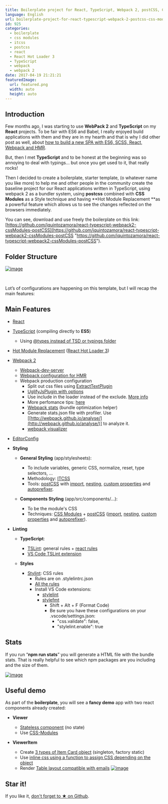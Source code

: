 ```yaml
---
title: Boilerplate project for React, TypeScript, Webpack 2, postCSS, CSS-Modules and HMR
language: English
url: boilerplate-project-for-react-typescript-webpack-2-postcss-css-modules-and-hmr
id: 925
categories:
  - boilerplate
  - css modules
  - itcss
  - postcss
  - react
  - React Hot Loader 3
  - TypeScript
  - webpack
  - webpack 2
date: 2017-04-19 21:21:21
featuredImage: 
  url: featured.png
  width: auto
  height: auto
---
```


## Introduction
Few months ago, I was starting to use **WebPack 2** and **TypeScript** on my **React** projects. To be fair with ES6 and Babel, I really enjoyed build applications with them and they are in my hearth and that is why I did other post as well, about [how to build a new SPA with ES6, SCSS, React, Webpack and HMR](https://blog.josequinto.com/2016/11/14/how-to-build-a-new-spa-with-es6-scss-react-webpack-and-hmr-the-beginners-guide/).

But, then I met **TypeScript** and to be honest at the beginning was so annoying to deal with typings… but once you get used to it, that really rocks!

Then I decided to create a boilerplate, starter template, (o whatever name you like more) to help me and other people in the community create the baseline project for our React applications written in TypeScript, using webpack 2 as a bundler system, using **postcss** combined with **CSS Modules** as a Style technique and having **Hot Module Replacement **as a powerful feature which allows us to see the changes reflected on the browsers immediately.

You can see, download and use freely the boilerplate on this link: [https://github.com/jquintozamora/react-typescript-webpack2-cssModules-postCSS](https://github.com/jquintozamora/react-typescript-webpack2-cssModules-postCSS "https://github.com/jquintozamora/react-typescript-webpack2-cssModules-postCSS").

## Folder Structure

[![image](https://blog.josequinto.com/wp-content/uploads/2017/04/image_thumb-1.png "image")](https://blog.josequinto.com/wp-content/uploads/2017/04/image-1.png)

&nbsp;

Lot’s of configurations are happening on this template, but I will recap the main features:

## Main Features

* [React](https://facebook.github.io/react)
* [TypeScript](https://www.typescriptlang.org/) (compiling directly to **ES5**)
    * Using [@types instead of TSD or typings folder](https://github.com/jquintozamora/react-typescript-webpack2-cssModules-postCSS/blob/master/tsconfig.json#L14)
* [Hot Module Replacement](https://medium.com/@dan_abramov/hot-reloading-in-react-1140438583bf#.xh6v0ht7j) ([React Hot Loader 3](https://github.com/gaearon/react-hot-loader/issues/243))
* [Webpack 2](https://webpack.js.org/)
    * [Webpack-dev-server](https://webpack.js.org/configuration/dev-server/)
    * [Webpack configuration for HMR](https://webpack.js.org/concepts/hot-module-replacement/)
    * Webpack production configuration
        * Split out css files using [ExtractTextPlugin](https://webpack.js.org/plugins/extract-text-webpack-plugin)
        * [UglifyJsPlugin with options](https://github.com/webpack/webpack/blob/v2.4.1/lib/optimize/UglifyJsPlugin.js)
        * Use include in the loader instead of the exclude. [More info](http://stackoverflow.com/questions/37823764/how-include-and-exclude-works-in-webpack-loader)
        * More perfomance tips: [here](https://medium.com/@khanght/optimize-webpack-production-build-ec594242b222#.bj3eyg65p)
        * [Webpack stats](https://github.com/jquintozamora/react-typescript-webpack2-cssModules-postCSS/blob/master/webpack/webpack.config.stats.js) (bundle optimization helper)
        * Generate stats.json file with profiler. Use [[http://webpack.github.io/analyse/](http://webpack.github.io/analyse/)] to analyze it.
        * [webpack visualizer](https://chrisbateman.github.io/webpack-visualizer/)
* [EditorConfig](http://editorconfig.org/)
* **Styling**
    * **General Styling** (app/stylesheets):
        * To include variables, generic CSS, normalize, reset, type selectors, ...
        * Methodology: [ITCSS](http://itcss.io/)
        * Tools: [postCSS](http://postcss.org/) with [import](https://github.com/postcss/postcss-import), [nesting](https://www.npmjs.com/package/postcss-nesting), [custom properties](https://github.com/postcss/postcss-custom-properties) and [autoprefixer](https://github.com/postcss/autoprefixer).

    * **Components Styling** (app/src/components/...):
        * To be the module's CSS
        * Techniques: [CSS Modules](https://github.com/css-modules/css-modules) + [postCSS](http://postcss.org/) ([import](https://github.com/postcss/postcss-import), [nesting](https://www.npmjs.com/package/postcss-nesting), [custom properties](https://github.com/postcss/postcss-custom-properties) and [autoprefixer](https://github.com/postcss/autoprefixer)).

* **Linting**
    * **TypeScript**:
        * [TSLint](https://palantir.github.io/tslint): general rules + [react rules](https://github.com/palantir/tslint-react)
        * [VS Code TSLint extension](https://marketplace.visualstudio.com/items?itemName=eg2.tslint)

    * **Styles**
        * [Stylint](https://stylelint.io/): CSS rules
            * Rules are on .stylelintrc.json
            * [All the rules](https://stylelint.io/user-guide/rules)
            * Install VS Code extensions:
                * [stylelint](https://marketplace.visualstudio.com/items?itemName=shinnn.stylelint)
                * [stylefmt](https://marketplace.visualstudio.com/items?itemName=mrmlnc.vscode-stylefmt)
                    * Shift + Alt + F (Format Code)
                    * Be sure you have these configurations on your .vscode/settings.json:
                        * "css.validate": false,
                        * "stylelint.enable": true

## Stats
If you run “**npm run stats**” you will generate a HTML file with the bundle stats. That is really helpful to see which npm packages are you including and the size of them.

[![image](./image-2.png "image")](./image-2.png)


## Useful demo
As part of the **boilerplate**, you will see a **fancy demo** app with two react components already created:
*   **Viewer**
    *   [Stateless component](https://github.com/jquintozamora/react-typescript-webpack2-cssModules-postCSS/blob/master/app/src/components/Viewer/Viewer.tsx) (no state)
    *   Use [CSS-Modules](https://github.com/jquintozamora/react-typescript-webpack2-cssModules-postCSS/blob/master/app/src/components/Viewer/Viewer.module.css)

*   **ViewerItem**
    *   Create [3 types of Item Card object](https://github.com/jquintozamora/react-typescript-webpack2-cssModules-postCSS/blob/master/app/src/components/ViewerItem/ViewerItemCardType.ts) (singleton, factory static)
    *   Use [inline css using a function to assign CSS depending on the object](https://github.com/jquintozamora/react-typescript-webpack2-cssModules-postCSS/blob/master/app/src/components/ViewerItem/ViewerItem.inlined.css.ts)
    *   Render [Table layout compatible with emails](https://github.com/jquintozamora/react-typescript-webpack2-cssModules-postCSS/blob/master/app/src/components/ViewerItem/ViewerItem.tsx)
[![image](./image-3.png "image")](./image-3.png)

## Star it!
If you like it, [don't forget to ★ on Github](https://github.com/jquintozamora/react-typescript-webpack2-cssModules-postCSS).
